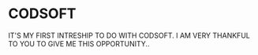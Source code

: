 # CODSOFT
IT'S MY FIRST INTRESHIP TO DO WITH CODSOFT.
I AM VERY THANKFUL TO YOU TO GIVE ME THIS OPPORTUNITY..
